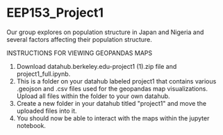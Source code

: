 # EEP153_Project1
Our group explores on population structure in Japan and Nigeria and several factors affecting their population structure.

INSTRUCTIONS FOR VIEWING GEOPANDAS MAPS
1. Download datahub.berkeley.edu-project1 (1).zip file and project1_full.ipynb.
2. This is a folder on your datahub labeled project1 that contains various .geojson and .csv files used for the geopandas map visualizations. Upload all files within the folder to your own datahub.
3. Create a new folder in your datahub titled "project1" and move the uploaded files into it.
4. You should now be able to interact with the maps within the jupyter notebook.
